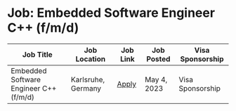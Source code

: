 # Job: Embedded Software Engineer C++ (f/m/d)

| Job Title | Job Location | Job Link | Job Posted | Visa Sponsorship |
| --- | --- | --- | --- | --- |
| Embedded Software Engineer C++ (f/m/d) | Karlsruhe, Germany | [Apply](https://join.com/companies/cinemo/7907432-embedded-software-engineer-c-f-m-d) | May 4, 2023 | Visa Sponsorship |
